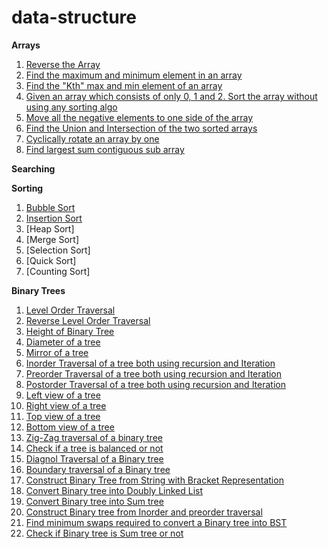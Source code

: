 # data-structure

**Arrays**

1. [Reverse the Array](https://www.geeksforgeeks.org/write-a-program-to-reverse-an-array-or-string/)
2. [Find the maximum and minimum element in an array](https://www.geeksforgeeks.org/maximum-and-minimum-in-an-array/)
3. [Find the "Kth" max and min element of an array ](https://practice.geeksforgeeks.org/problems/kth-smallest-element5635/1)
4. [Given an array which consists of only 0, 1 and 2. Sort the array without using any sorting algo](https://practice.geeksforgeeks.org/problems/sort-an-array-of-0s-1s-and-2s4231/1)
5. [Move all the negative elements to one side of the array](https://www.geeksforgeeks.org/move-negative-numbers-beginning-positive-end-constant-extra-space/)
6. [Find the Union and Intersection of the two sorted arrays](https://www.geeksforgeeks.org/union-and-intersection-of-two-sorted-arrays-2/)
7. [Cyclically rotate an array by one](https://practice.geeksforgeeks.org/problems/cyclically-rotate-an-array-by-one2614/1)
8. [Find largest sum contiguous sub array](https://practice.geeksforgeeks.org/problems/kadanes-algorithm-1587115620/1)

**Searching**

**Sorting**

1. [Bubble Sort](https://www.geeksforgeeks.org/bubble-sort/)
2. [Insertion Sort](https://www.geeksforgeeks.org/insertion-sort/)
3. [Heap Sort]
4. [Merge Sort]
5. [Selection Sort]
6. [Quick Sort]
7. [Counting Sort]

**Binary Trees**

1. [Level Order Traversal ](https://www.geeksforgeeks.org/level-order-tree-traversal/)
2. [Reverse Level Order Traversal](https://practice.geeksforgeeks.org/problems/reverse-level-order-traversal/1)
3. [Height of Binary Tree](https://practice.geeksforgeeks.org/problems/height-of-binary-tree/1)
4. [Diameter of a tree](https://practice.geeksforgeeks.org/problems/diameter-of-binary-tree/1)
5. [Mirror of a tree](https://www.geeksforgeeks.org/create-a-mirror-tree-from-the-given-binary-tree/)
6. [Inorder Traversal of a tree both using recursion and Iteration](https://www.techiedelight.com/inorder-tree-traversal-iterative-recursive/)
7. [Preorder Traversal of a tree both using recursion and Iteration](https://www.techiedelight.com/preorder-tree-traversal-iterative-recursive/)
8. [Postorder Traversal of a tree both using recursion and Iteration](https://www.techiedelight.com/postorder-tree-traversal-iterative-recursive/)
9. [Left view of a tree](https://practice.geeksforgeeks.org/problems/left-view-of-binary-tree/1)
10. [Right view of a tree](https://practice.geeksforgeeks.org/problems/right-view-of-binary-tree/1)
11. [Top view of a tree](https://practice.geeksforgeeks.org/problems/top-view-of-binary-tree/1)
12. [Bottom view of a tree](https://practice.geeksforgeeks.org/problems/bottom-view-of-binary-tree/1)
13. [Zig-Zag traversal of a binary tree](https://practice.geeksforgeeks.org/problems/zigzag-tree-traversal/1)
14. [Check if a tree is balanced or not](https://practice.geeksforgeeks.org/problems/check-for-balanced-tree/1)
15. [Diagnol Traversal of a Binary tree](https://www.geeksforgeeks.org/diagonal-traversal-of-binary-tree/)
16. [Boundary traversal of a Binary tree](https://practice.geeksforgeeks.org/problems/boundary-traversal-of-binary-tree/1)
17. [Construct Binary Tree from String with Bracket Representation](https://www.geeksforgeeks.org/construct-binary-tree-string-bracket-representation/)
18. [Convert Binary tree into Doubly Linked List](https://practice.geeksforgeeks.org/problems/binary-tree-to-dll/1)
19. [Convert Binary tree into Sum tree](https://practice.geeksforgeeks.org/problems/transform-to-sum-tree/1)
20. [Construct Binary tree from Inorder and preorder traversal](https://practice.geeksforgeeks.org/problems/construct-tree-1/1)
21. [Find minimum swaps required to convert a Binary tree into BST](https://www.geeksforgeeks.org/minimum-swap-required-convert-binary-tree-binary-search-tree/#:~:text=Given%20the%20array%20representation%20of,it%20into%20Binary%20Search%20Tree.&text=Swap%201%3A%20Swap%20node%208,node%209%20with%20node%2010.)
22. [Check if Binary tree is Sum tree or not](https://practice.geeksforgeeks.org/problems/sum-tree/1)